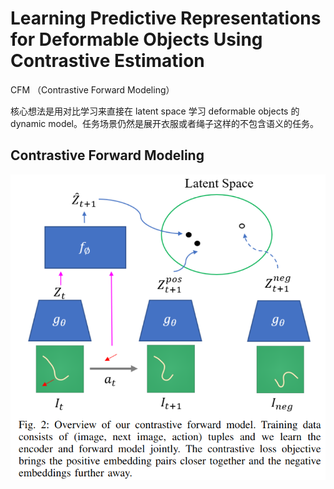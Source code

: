 # Learning Predictive Representations for Deformable Objects Using Contrastive Estimation
CFM （Contrastive Forward Modeling）

核心想法是用对比学习来直接在 latent space 学习 deformable objects 的 dynamic model。任务场景仍然是展开衣服或者绳子这样的不包含语义的任务。

## Contrastive Forward Modeling
![](../imgs/CFM.png)

